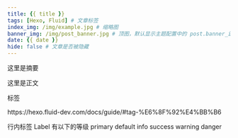 ```yaml
---
title: {{ title }}
tags: [Hexo, Fluid] # 文章标签
index_img: /img/example.jpg # 缩略图
banner_img: /img/post_banner.jpg # 顶图，默认显示主题配置中的 post.banner_img
date: {{ date }}
hide: false # 文章是否被隐藏
---
```


这里是摘要
<!-- more -->
这里是正文

<p class="note note-primary">标签</p>
https://hexo.fluid-dev.com/docs/guide/#tag-%E6%8F%92%E4%BB%B6

行内标签 <span class="label label-primary">Label</span>
有以下的等级 primary default info success warning danger